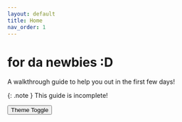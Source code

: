 ```yaml
---
layout: default
title: Home
nav_order: 1
---
```


# for da newbies :D
A walkthrough guide to help you out in the first few days!

{: .note }
This guide is incomplete!

<button class="btn js-toggle-dark-mode">Theme Toggle</button>
  <script>
    const toggleDarkMode = document.querySelector('.js-toggle-dark-mode');
    jtd.addEvent(toggleDarkMode, 'click', function()
    {
      if (jtd.getTheme() === 'light') 
      {
        jtd.setTheme('custom');
        toggleDarkMode.textContent = 'Toggle to Light';
      }
      else 
      {
        jtd.setTheme('light');
        toggleDarkMode.textContent = 'Toggle to Dark';
      }
    });
  </script>